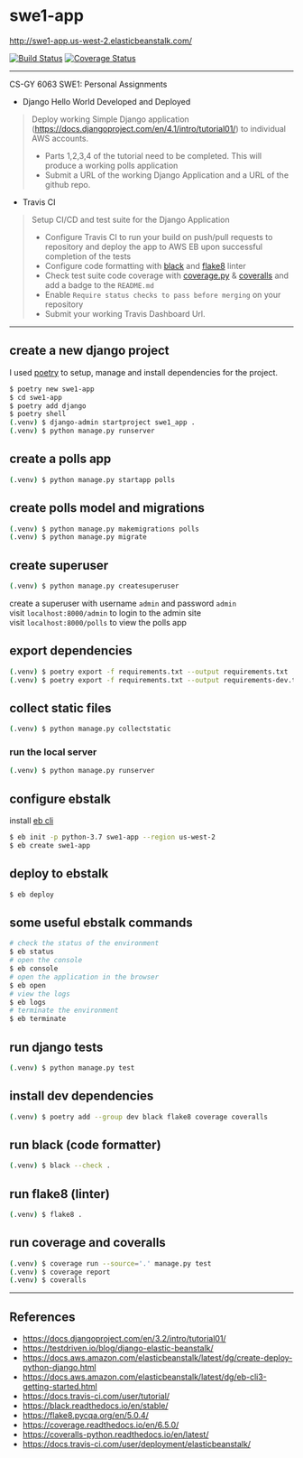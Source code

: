 # swe1-app

http://swe1-app.us-west-2.elasticbeanstalk.com/

[![Build Status](https://app.travis-ci.com/vchrombie/swe1-app.svg?branch=master)](https://app.travis-ci.com/vchrombie/swe1-app)
[![Coverage Status](https://coveralls.io/repos/github/vchrombie/swe1-app/badge.svg?branch=master)](https://coveralls.io/github/vchrombie/swe1-app?branch=master)

---
CS-GY 6063 SWE1: Personal Assignments

- Django Hello World Developed and Deployed

> Deploy working Simple Django application (https://docs.djangoproject.com/en/4.1/intro/tutorial01/) to individual AWS accounts.
> - Parts 1,2,3,4 of the tutorial need to be completed. This will produce a working polls application
> - Submit a URL of the working Django Application and a URL of the github repo.

- Travis CI

> Setup CI/CD and test suite for the Django Application
> - Configure Travis CI to run your build on push/pull requests to repository and deploy the app to AWS EB upon successful completion of the tests
> - Configure code formatting with [black](https://github.com/psf/black) and [flake8](https://flake8.pycqa.org/en/latest/) linter
> - Check test suite code coverage with [coverage.py](https://coverage.readthedocs.io/) & [coveralls](https://coveralls.io/) and add a badge to the `README.md`
> - Enable `Require status checks to pass before merging` on your repository
> - Submit your working Travis Dashboard Url.

---

## create a new django project

I used [poetry](https://python-poetry.org/) to setup, manage and install dependencies for the project.

```bash
$ poetry new swe1-app
$ cd swe1-app
$ poetry add django
$ poetry shell
(.venv) $ django-admin startproject swe1_app .
(.venv) $ python manage.py runserver
```

## create a polls app

```bash
(.venv) $ python manage.py startapp polls
```

## create polls model and migrations

```bash
(.venv) $ python manage.py makemigrations polls
(.venv) $ python manage.py migrate
```

## create superuser

```bash
(.venv) $ python manage.py createsuperuser
```
create a superuser with username `admin` and password `admin` \
visit `localhost:8000/admin` to login to the admin site \
visit `localhost:8000/polls` to view the polls app

## export dependencies

```bash
(.venv) $ poetry export -f requirements.txt --output requirements.txt
(.venv) $ poetry export -f requirements.txt --output requirements-dev.txt --only dev
```

## collect static files

```bash
(.venv) $ python manage.py collectstatic
```

### run the local server

```bash
(.venv) $ python manage.py runserver
```

## configure ebstalk

install [eb cli](https://github.com/aws/aws-elastic-beanstalk-cli-setup)
```bash
$ eb init -p python-3.7 swe1-app --region us-west-2
$ eb create swe1-app
```

## deploy to ebstalk

```bash
$ eb deploy
```

## some useful ebstalk commands

```bash
# check the status of the environment
$ eb status
# open the console
$ eb console
# open the application in the browser
$ eb open
# view the logs
$ eb logs
# terminate the environment
$ eb terminate
```

## run django tests

```bash
(.venv) $ python manage.py test
```

## install dev dependencies

```bash
(.venv) $ poetry add --group dev black flake8 coverage coveralls
```

## run black (code formatter)

```bash
(.venv) $ black --check .
```

## run flake8 (linter)

```bash
(.venv) $ flake8 .
```

## run coverage and coveralls

```bash
(.venv) $ coverage run --source='.' manage.py test
(.venv) $ coverage report
(.venv) $ coveralls
```

---

## References

- https://docs.djangoproject.com/en/3.2/intro/tutorial01/
- https://testdriven.io/blog/django-elastic-beanstalk/
- https://docs.aws.amazon.com/elasticbeanstalk/latest/dg/create-deploy-python-django.html
- https://docs.aws.amazon.com/elasticbeanstalk/latest/dg/eb-cli3-getting-started.html
- https://docs.travis-ci.com/user/tutorial/
- https://black.readthedocs.io/en/stable/
- https://flake8.pycqa.org/en/5.0.4/
- https://coverage.readthedocs.io/en/6.5.0/
- https://coveralls-python.readthedocs.io/en/latest/
- https://docs.travis-ci.com/user/deployment/elasticbeanstalk/
